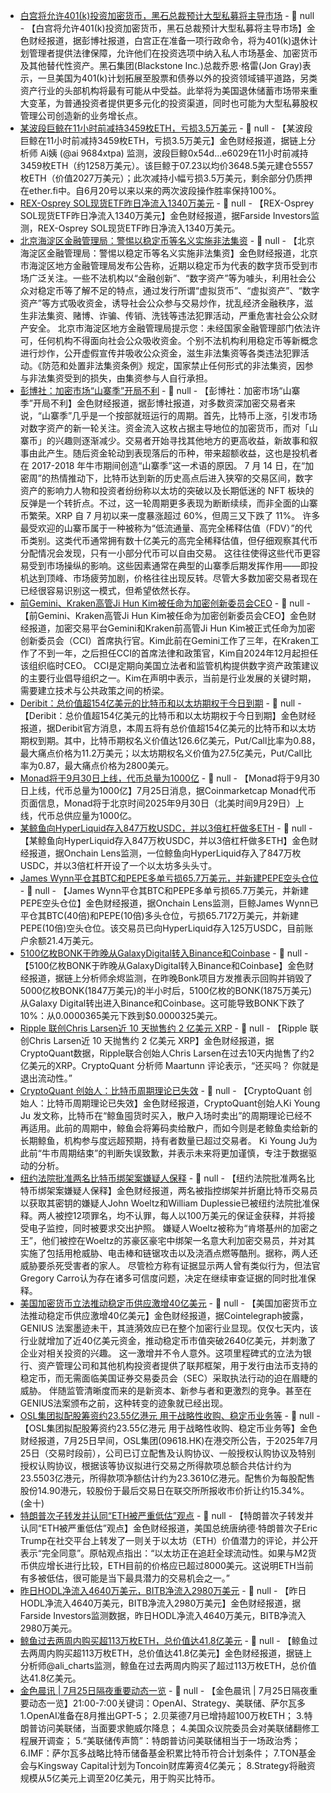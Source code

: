 - [白宫将允许401(k)投资加密货币，黑石总裁预计大型私募将主导市场](https://www.bloomberg.com/news/articles/2025-07-24/big-firms-will-win-private-equity-s-race-for-401-k-s-says-blackstone-s-jon-gray?srnd=phx-crypto) - 📰 null - 【白宫将允许401(k)投资加密货币，黑石总裁预计大型私募将主导市场】金色财经报道，据彭博社报道，白宫正在准备一项行政命令，将为401(k)退休计划管理者提供法律保障，允许他们在投资选项中纳入私人市场基金、加密货币及其他替代性资产。黑石集团(Blackstone Inc.)总裁乔恩·格雷(Jon Gray)表示，一旦美国为401(k)计划拓展至股票和债券以外的投资领域铺平道路，另类资产行业的头部机构将最有可能从中受益。此举将为美国退休储蓄市场带来重大变革，为普通投资者提供更多元化的投资渠道，同时也可能为大型私募股权管理公司创造新的业务增长点。
- [某波段巨鲸在11小时前减持3459枚ETH，亏损3.5万美元]() - 📰 null - 【某波段巨鲸在11小时前减持3459枚ETH，亏损3.5万美元】金色财经报道，据链上分析师 Ai姨 (@ai 9684xtpa) 监测，波段巨鲸0x54d...e6029在11小时前减持3459枚ETH（约1258万美元）。该巨鲸于07.23以均价3648.5美元建仓5557枚ETH（价值2027万美元）；此次减持小幅亏损3.5万美元，剩余部分仍质押在ether.fi中。自6月20号以来以来的两次波段操作胜率保持100%。
- [REX-Osprey SOL现货ETF昨日净流入1340万美元](https://farside.co.uk/sol/) - 📰 null - 【REX-Osprey SOL现货ETF昨日净流入1340万美元】金色财经报道，据Farside Investors监测，REX-Osprey SOL现货ETF昨日净流入1340万美元。
- [北京海淀区金融管理局：警惕以稳定币等名义实施非法集资](https://mp.weixin.qq.com/s/DhIy8n11qtk6j55s6BB1zA) - 📰 null - 【北京海淀区金融管理局：警惕以稳定币等名义实施非法集资】金色财经报道，北京市海淀区地方金融管理局发布公告称，近期以稳定币为代表的数字货币受到市场广泛关注。一些不法机构以“金融创新”、“数字资产”等为噱头，利用社会公众对稳定币等了解不足的特点，通过发行所谓“虚拟货币”、“虚拟资产”、“数字资产”等方式吸收资金，诱导社会公众参与交易炒作，扰乱经济金融秩序，滋生非法集资、赌博、诈骗、传销、洗钱等违法犯罪活动，严重危害社会公众财产安全。 
北京市海淀区地方金融管理局提示您：未经国家金融管理部门依法许可，任何机构不得面向社会公众吸收资金。个别不法机构利用稳定币等新概念进行炒作，公开虚假宣传并吸收公众资金，滋生非法集资等各类违法犯罪活动。《防范和处置非法集资条例》规定，国家禁止任何形式的非法集资，因参与非法集资受到的损失，由集资参与人自行承担。
- [彭博社：加密市场“山寨季”开局不利]() - 📰 null - 【彭博社：加密市场“山寨季”开局不利】金色财经报道，据彭博社报道，对多数资深加密交易者来说，“山寨季”几乎是一个按部就班运行的周期。首先，比特币上涨，引发市场对数字资产的新一轮关注。资金流入这枚占据主导地位的加密货币，而对「山寨币」的兴趣则逐渐减少。交易者开始寻找其他地方的更高收益，新故事和叙事由此产生。随后资金轮动到表现落后的币种，带来超额收益，这也是投机者在 2017-2018 年牛市期间创造“山寨季”这一术语的原因。 
7 月 14 日，在“加密周”的热情推动下，比特币达到新的历史高点后进入狭窄的交易区间，数字资产的影响力人物和投资者纷纷称以太坊的突破以及长期低迷的 NFT 板块的反弹是一个转折点。不过，这一轮周期更多表现为断断续续，而非全面的山寨币繁荣。XRP 自 7 月初以来一度暴涨超过 60%，但周三又下跌了 11%。 
许多最受欢迎的山寨币属于一种被称为“低流通量、高完全稀释估值（FDV）”的代币类别。这类代币通常拥有数十亿美元的高完全稀释估值，但仔细观察其代币分配情况会发现，只有一小部分代币可以自由交易。 
这往往使得这些代币更容易受到市场操纵的影响。这些因素通常在典型的山寨季后期发挥作用——即投机达到顶峰、市场疲劳加剧，价格往往出现反转。尽管大多数加密交易者现在已经很容易识别这一模式，但希望依然长存。
- [前Gemini、Kraken高管Ji Hun Kim被任命为加密创新委员会CEO](https://cointelegraph.com/news/ji-hun-kim-ceo-crypto-council-innovation) - 📰 null - 【前Gemini、Kraken高管Ji Hun Kim被任命为加密创新委员会CEO】金色财经报道，加密交易平台Gemini和Kraken前高管Ji Hun Kim被正式任命为加密创新委员会（CCI）首席执行官。Kim此前在Gemini工作了三年，在Kraken工作了不到一年，之后担任CCI的首席法律和政策官，Kim自2024年12月起担任该组织临时CEO。 
CCI是定期向美国立法者和监管机构提供数字资产政策建议的主要行业倡导组织之一。Kim在声明中表示，当前是行业发展的关键时期，需要建立技术与公共政策之间的桥梁。
- [Deribit：总价值超154亿美元的比特币和以太坊期权于今日到期](https://x.com/DeribitOfficial/status/1948404416505114887) - 📰 null - 【Deribit：总价值超154亿美元的比特币和以太坊期权于今日到期】金色财经报道，据Deribit官方消息，本周五将有总价值超154亿美元的比特币和以太坊期权到期。其中，比特币期权名义价值达126.6亿美元，Put/Call比率为0.88，最大痛点价格为11.2万美元；以太坊期权名义价值为27.5亿美元，Put/Call比率为0.87，最大痛点价格为2800美元。
- [Monad将于9月30日上线，代币总量为1000亿](https://coinmarketcap.com/currencies/monad/) - 📰 null - 【Monad将于9月30日上线，代币总量为1000亿】7月25日消息，据Coinmarketcap Monad代币页面信息，Monad将于北京时间2025年9月30日（北美时间9月29日）上线，代币总供应量为1000亿。
- [某鲸鱼向HyperLiquid存入847万枚USDC，并以3倍杠杆做多ETH](https://x.com/OnchainLens/status/1948545918338515188) - 📰 null - 【某鲸鱼向HyperLiquid存入847万枚USDC，并以3倍杠杆做多ETH】金色财经报道，据Onchain Lens监测，一位鲸鱼向HyperLiquid存入了847万枚USDC，并以3倍杠杆开设了一个以太坊多头头寸。
- [James Wynn平仓其BTC和PEPE多单亏损65.7万美元，并新建PEPE空头仓位](https://x.com/OnchainLens/status/1948542109914726454) - 📰 null - 【James Wynn平仓其BTC和PEPE多单亏损65.7万美元，并新建PEPE空头仓位】金色财经报道，据Onchain Lens监测，巨鲸James Wynn已平仓其BTC(40倍)和PEPE(10倍)多头仓位，亏损65.7172万美元，并新建PEPE(10倍)空头仓位。该交易员已向HyperLiquid存入125万USDC，目前账户余额21.4万美元。
- [5100亿枚BONK于昨晚从GalaxyDigital转入Binance和Coinbase](https://x.com/EmberCN/status/1948543685702090764) - 📰 null - 【5100亿枚BONK于昨晚从GalaxyDigital转入Binance和Coinbase】金色财经报道，据链上分析师余烬监测，在昨晚Bonk项目方发推表示回购并销毁了5000亿枚BONK(1847万美元)的半小时后，5100亿枚的BONK(1875万美元)从Galaxy Digital转出进入Binance和Coinbase。这可能导致BONK下跌了10%：从0.0000365美元下跌到$0.0000325美元。
- [Ripple 联创Chris Larsen近 10 天抛售约 2 亿美元 XRP](https://x.com/JA_Maartun/status/1948446882289648033) - 📰 null - 【Ripple 联创Chris Larsen近 10 天抛售约 2 亿美元 XRP】金色财经报道，据CryptoQuant数据，Ripple联合创始人Chris Larsen在过去10天内抛售了约2亿美元的XRP。CryptoQuant 分析师 Maartunn 评论表示，“还买吗？ 你就是退出流动性。”
- [CryptoQuant 创始人：比特币周期理论已失效](https://x.com/ki_young_ju/status/1948512682157519266) - 📰 null - 【CryptoQuant 创始人：比特币周期理论已失效】金色财经报道，CryptoQuant创始人Ki Young Ju 发文称，比特币在“鲸鱼囤货时买入，散户入场时卖出”的周期理论已经不再适用。此前的周期中，鲸鱼会将筹码卖给散户，而如今则是老鲸鱼卖给新的长期鲸鱼，机构参与度远超预期，持有者数量已超过交易者。 
Ki Young Ju为此前“牛市周期结束”的判断失误致歉，并表示未来将更加谨慎，专注于数据驱动的分析。
- [纽约法院批准两名比特币绑架案嫌疑人保释](https://protos.com/bitcoin-torture-suspects-granted-bail-in-manhattan-court/) - 📰 null - 【纽约法院批准两名比特币绑架案嫌疑人保释】金色财经报道，两名被指控绑架并折磨比特币交易员以获取其密钥的嫌疑人John Woeltz和William Duplessie已被纽约法院批准保释。两人被控12项罪名，均不认罪，每人以100万美元的保证金获释，并将接受电子监控，同时被要求交出护照。 
嫌疑人Woeltz被称为“肯塔基州的加密之王”，他们被控在Woeltz的苏豪区豪宅中绑架一名意大利加密交易员，并对其实施了包括用枪威胁、电击棒和链锯攻击以及浇酒点燃等酷刑。据称，两人还威胁要杀死受害者的家人。 
尽管检方称有证据显示两人曾有类似行为，但法官Gregory Carro认为存在诸多可信度问题，决定在继续审查证据的同时批准保释。
- [美国加密货币立法推动稳定币供应激增40亿美元](https://cointelegraph.com/news/us-crypto-legislation-4b-surge-stablecoin-supply) - 📰 null - 【美国加密货币立法推动稳定币供应激增40亿美元】金色财经报道，据Cointelegraph披露，GENIUS 法案墨迹未干，其涟漪效应已在整个加密行业显现。仅仅七天内，该行业就增加了近40亿美元资金，推动稳定币市值突破2640亿美元，并刺激了企业对相关投资的兴趣。 
这一激增并不令人意外。这项里程碑式的立法为银行、资产管理公司和其他机构投资者提供了联邦框架，用于发行由法币支持的稳定币，而无需面临美国证券交易委员会（SEC）采取执法行动的迫在眉睫的威胁。 
伴随监管清晰度而来的是新资本、新参与者和更激烈的竞争。甚至在GENIUS法案颁布之前，这种转变的迹象就已经出现。
- [OSL集团拟配股筹资约23.55亿港元 用于战略性收购、稳定币业务等]() - 📰 null - 【OSL集团拟配股筹资约23.55亿港元 用于战略性收购、稳定币业务等】金色财经报道，7月25日早间，OSL集团(09618.HK)在港交所公告，于2025年7月25日（交易时段前），公司已订立配售及认购协议、一般授权认购协议及特别授权认购协议，根据该等协议拟进行交易之所得款项总额合共估计约为23.5503亿港元，所得款项净额估计约为23.3610亿港元。配售价为每股配售股份14.90港元，较股份于最后交易日在联交所所报收市价折让约15.34%。(金十)
- [特朗普次子转发并认同“ETH被严重低估”观点](https://x.com/EricTrump/status/1948509864927318413) - 📰 null - 【特朗普次子转发并认同“ETH被严重低估”观点】金色财经报道，美国总统唐纳德·特朗普次子Eric Trump在社交平台上转发了一则关于以太坊（ETH）价值潜力的评论，并公开表示“完全同意”。原帖观点指出：“以太坊正在追赶全球流动性。如果与M2货币供应增长进行比较，ETH目前的价格应已超过8000美元。这说明ETH当前有多被低估，很可能是当下最具潜力的交易机会之一。”
- [昨日HODL净流入4640万美元，BITB净流入2980万美元](https://farside.co.uk/btc/) - 📰 null - 【昨日HODL净流入4640万美元，BITB净流入2980万美元】金色财经报道，据Farside Investors监测数据，昨日HODL净流入4640万美元，BITB净流入2980万美元。
- [鲸鱼过去两周内购买超113万枚ETH，总价值达41.8亿美元](https://x.com/ali_charts/status/1948528120254136602) - 📰 null - 【鲸鱼过去两周内购买超113万枚ETH，总价值达41.8亿美元】金色财经报道，据链上分析师@ali_charts监测，鲸鱼在过去两周内购买了超过113万枚ETH，总价值达41.8亿美元。
- [金色晨讯 | 7月25日隔夜重要动态一览]() - 📰 null - 【金色晨讯 | 7月25日隔夜重要动态一览】21:00-7:00关键词：OpenAI、Strategy、美联储、萨尔瓦多 
1.OpenAI准备在8月推出GPT-5； 
2.贝莱德7月已增持超100万枚ETH； 
3.特朗普访问美联储，当面要求鲍威尔降息； 
4.美国众议院委员会对美联储翻修工程展开调查； 
5.“美联储传声筒”：特朗普访问美联储相当于一场政治秀； 
6.IMF：萨尔瓦多战略比特币储备基金积累比特币符合计划条件； 
7.TON基金会与Kingsway Capital计划为Toncoin财库筹资4亿美元； 
8.Strategy将融资规模从5亿美元上调至20亿美元，用于购买比特币。

